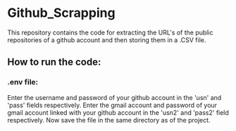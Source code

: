 # Github_Scrapping
This repository contains the code for extracting the URL's of the public repositories of a github account and then storing them in a .CSV file.

## How to run the code:
### .env file:
Enter the username and password of your github account in the 'usn' and 'pass' fields respectively.
Enter the gmail account and password of your gmail account linked with your github account in the 'usn2' and 'pass2' field respectively.
Now save the file in the same directory as of the project.
